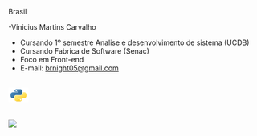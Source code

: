 Brasil 

-Vinicius Martins Carvalho

- Cursando 1º semestre Analise e desenvolvimento de sistema (UCDB)
- Cursando Fabrica de Software (Senac)
- Foco em Front-end 
- E-mail: brnight05@gmail.com

<div style="display: inline_block"><br>
 <img align="center" alt="Rafa-Python" height="30" width="40" src="https://raw.githubusercontent.com/devicons/devicon/master/icons/python/python-original.svg">
 </div>
 <div style="display: inline_block"><br>
  <br /><a href="https://www.instagram.com/viniciusmrzz/" target="_blank"><img src="https://img.shields.io/badge/-Instagram-%23E4405F?style=for-the-badge&logo=instagram&logoColor=white" target="_blank"></a>
